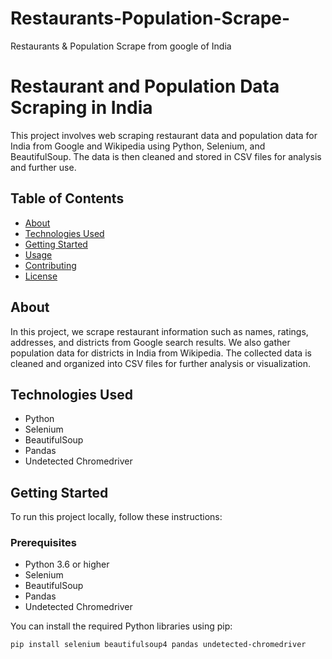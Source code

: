# Restaurants-Population-Scrape-
Restaurants &amp; Population Scrape from google of India

# Restaurant and Population Data Scraping in India

This project involves web scraping restaurant data and population data for India from Google and Wikipedia using Python, Selenium, and BeautifulSoup. The data is then cleaned and stored in CSV files for analysis and further use.

## Table of Contents

- [About](#about)
- [Technologies Used](#technologies-used)
- [Getting Started](#getting-started)
- [Usage](#usage)
- [Contributing](#contributing)
- [License](#license)

## About

In this project, we scrape restaurant information such as names, ratings, addresses, and districts from Google search results. We also gather population data for districts in India from Wikipedia. The collected data is cleaned and organized into CSV files for further analysis or visualization.

## Technologies Used

- Python
- Selenium
- BeautifulSoup
- Pandas
- Undetected Chromedriver

## Getting Started

To run this project locally, follow these instructions:

### Prerequisites

- Python 3.6 or higher
- Selenium
- BeautifulSoup
- Pandas
- Undetected Chromedriver

You can install the required Python libraries using pip:

```bash
pip install selenium beautifulsoup4 pandas undetected-chromedriver
